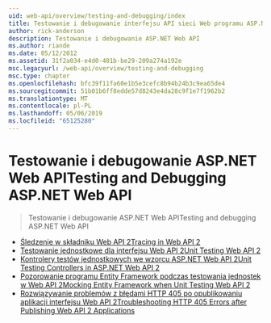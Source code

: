 ```yaml
---
uid: web-api/overview/testing-and-debugging/index
title: Testowanie i debugowanie interfejsu API sieci Web programu ASP.NET | Dokumentacja firmy Microsoft
author: rick-anderson
description: Testowanie i debugowanie ASP.NET Web API
ms.author: riande
ms.date: 05/12/2012
ms.assetid: 31f2a034-e4d0-401b-be29-209a274a192e
msc.legacyurl: /web-api/overview/testing-and-debugging
msc.type: chapter
ms.openlocfilehash: bfc39f11fa60e1b5e3cefc8b94b24b3c9ea65de4
ms.sourcegitcommit: 51b01b6ff8edde57d8243e4da28c9f1e7f1962b2
ms.translationtype: MT
ms.contentlocale: pl-PL
ms.lasthandoff: 05/06/2019
ms.locfileid: "65125280"
---
```

# <a name="testing-and-debugging-aspnet-web-api"></a><span data-ttu-id="2d270-103">Testowanie i debugowanie ASP.NET Web API</span><span class="sxs-lookup"><span data-stu-id="2d270-103">Testing and Debugging ASP.NET Web API</span></span>

> <span data-ttu-id="2d270-104">Testowanie i debugowanie ASP.NET Web API</span><span class="sxs-lookup"><span data-stu-id="2d270-104">Testing and debugging ASP.NET Web API</span></span>

- [<span data-ttu-id="2d270-105">Śledzenie w składniku Web API 2</span><span class="sxs-lookup"><span data-stu-id="2d270-105">Tracing in Web API 2</span></span>](tracing-in-aspnet-web-api.md)
- [<span data-ttu-id="2d270-106">Testowanie jednostkowe dla interfejsu Web API 2</span><span class="sxs-lookup"><span data-stu-id="2d270-106">Unit Testing Web API 2</span></span>](unit-testing-with-aspnet-web-api.md)
- [<span data-ttu-id="2d270-107">Kontrolery testów jednostkowych we wzorcu ASP.NET Web API 2</span><span class="sxs-lookup"><span data-stu-id="2d270-107">Unit Testing Controllers in ASP.NET Web API 2</span></span>](unit-testing-controllers-in-web-api.md)
- [<span data-ttu-id="2d270-108">Pozorowanie programu Entity Framework podczas testowania jednostek w Web API 2</span><span class="sxs-lookup"><span data-stu-id="2d270-108">Mocking Entity Framework when Unit Testing Web API 2</span></span>](mocking-entity-framework-when-unit-testing-aspnet-web-api-2.md)
- [<span data-ttu-id="2d270-109">Rozwiązywanie problemów z błędami HTTP 405 po opublikowaniu aplikacji interfejsu Web API 2</span><span class="sxs-lookup"><span data-stu-id="2d270-109">Troubleshooting HTTP 405 Errors after Publishing Web API 2 Applications</span></span>](troubleshooting-http-405-errors-after-publishing-web-api-applications.md)

